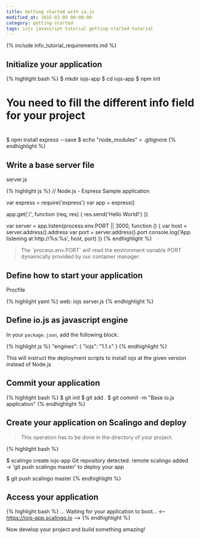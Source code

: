 ```yaml
---
title: Getting started with io.js
modified_at: 2015-02-09 00:00:00
category: getting-started
tags: iojs javascript tutorial getting-started-tutorial
---
```


{% include info_tutorial_requirements.md %}

## Initialize your application

{% highlight bash %}
$ mkdir iojs-app
$ cd iojs-app
$ npm init

#
# You need to fill the different info field for your project
#

$ npm install express --save
$ echo "node_modules" > .gitignore
{% endhighlight %}

## Write a base server file

server.js

{% highlight js %}
// Node.js - Express Sample application

var express = require('express')
var app = express()

app.get('/', function (req, res) {
  res.send('Hello World!')
})

var server = app.listen(process.env.PORT || 3000, function () {
  var host = server.address().address
  var port = server.address().port
  console.log('App listening at http://%s:%s', host, port)
})
{% endhighlight %}

<blockquote class="bg-info">
  The `process.env.PORT` will read the environment variable PORT dynamically provided by our container manager.
</blockquote>

## Define how to start your application

Procfile

{% highlight yaml %}
web: iojs server.js
{% endhighlight %}

## Define io.js as javascript engine

In your `package.json`, add the following block:

{% highlight js %}
"engines": {
  "iojs": "1.1.x"
}
{% endhighlight %}

This will instruct the deployment scripts to install iojs at
the given version instead of Node.js

## Commit your application

{% highlight bash %}
$ git init
$ git add .
$ git commit -m "Base io.js application"
{% endhighlight %}

## Create your application on Scalingo and deploy

> This operation has to be done in the directory of your project.

{% highlight bash %}

$ scalingo create iojs-app
Git repository detected: remote scalingo added
→ 'git push scalingo master' to deploy your app

$ git push scalingo master
{% endhighlight %}

## Access your application

{% highlight bash %}
…
Waiting for your application to boot...
<-- https://iojs-app.scalingo.io -->
{% endhighlight %}

Now develop your project and build something amazing!
